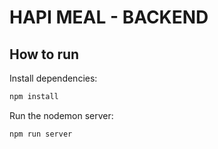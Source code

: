 # HAPI MEAL - BACKEND

## How to run

Install dependencies:

```bash
npm install
```

Run the nodemon server:

```bash
npm run server
```
